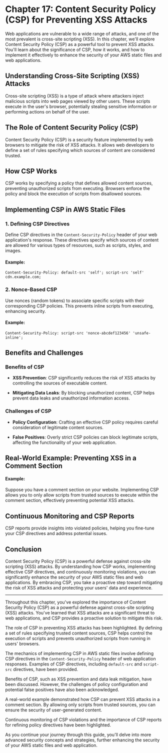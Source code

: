 # Chapter 17: Content Security Policy (CSP) for Preventing XSS Attacks

Web applications are vulnerable to a wide range of attacks, and one of the most prevalent is cross-site scripting (XSS). In this chapter, we'll explore Content Security Policy (CSP) as a powerful tool to prevent XSS attacks. You'll learn about the significance of CSP, how it works, and how to implement it effectively to enhance the security of your AWS static files and web applications.

## Understanding Cross-Site Scripting (XSS) Attacks

Cross-site scripting (XSS) is a type of attack where attackers inject malicious scripts into web pages viewed by other users. These scripts execute in the user's browser, potentially stealing sensitive information or performing actions on behalf of the user.

## The Role of Content Security Policy (CSP)

Content Security Policy (CSP) is a security feature implemented by web browsers to mitigate the risk of XSS attacks. It allows web developers to define a set of rules specifying which sources of content are considered trusted.

## How CSP Works

CSP works by specifying a policy that defines allowed content sources, preventing unauthorized scripts from executing. Browsers enforce the policy and block the execution of scripts from disallowed sources.

## Implementing CSP in AWS Static Files

### 1. **Defining CSP Directives**

Define CSP directives in the `Content-Security-Policy` header of your web application's response. These directives specify which sources of content are allowed for various types of resources, such as scripts, styles, and images.

#### Example:

```
Content-Security-Policy: default-src 'self'; script-src 'self' cdn.example.com;
```

### 2. **Nonce-Based CSP**

Use nonces (random tokens) to associate specific scripts with their corresponding CSP policies. This prevents inline scripts from executing, enhancing security.

#### Example:

```
Content-Security-Policy: script-src 'nonce-abcdef123456' 'unsafe-inline';
```

## Benefits and Challenges

### Benefits of CSP

- **XSS Prevention**: CSP significantly reduces the risk of XSS attacks by controlling the sources of executable content.

- **Mitigating Data Leaks**: By blocking unauthorized content, CSP helps prevent data leaks and unauthorized information access.

### Challenges of CSP

- **Policy Configuration**: Crafting an effective CSP policy requires careful consideration of legitimate content sources.

- **False Positives**: Overly strict CSP policies can block legitimate scripts, affecting the functionality of your web application.

## Real-World Example: Preventing XSS in a Comment Section

#### Example:

Suppose you have a comment section on your website. Implementing CSP allows you to only allow scripts from trusted sources to execute within the comment section, effectively preventing potential XSS attacks.

## Continuous Monitoring and CSP Reports

CSP reports provide insights into violated policies, helping you fine-tune your CSP directives and address potential issues.

## Conclusion

Content Security Policy (CSP) is a powerful defense against cross-site scripting (XSS) attacks. By understanding how CSP works, implementing effective CSP directives, and continuously monitoring violations, you can significantly enhance the security of your AWS static files and web applications. By embracing CSP, you take a proactive step toward mitigating the risk of XSS attacks and protecting your users' data and experience.

---

Throughout this chapter, you've explored the importance of Content Security Policy (CSP) as a powerful defense against cross-site scripting (XSS) attacks. You've learned that XSS attacks are a significant threat to web applications, and CSP provides a proactive solution to mitigate this risk.

The role of CSP in preventing XSS attacks has been highlighted. By defining a set of rules specifying trusted content sources, CSP helps control the execution of scripts and prevents unauthorized scripts from running in users' browsers.

The mechanics of implementing CSP in AWS static files involve defining CSP directives in the `Content-Security-Policy` header of web application responses. Examples of CSP directives, including `default-src` and `script-src` directives, have been provided.

Benefits of CSP, such as XSS prevention and data leak mitigation, have been discussed. However, the challenges of policy configuration and potential false positives have also been acknowledged.

A real-world example demonstrated how CSP can prevent XSS attacks in a comment section. By allowing only scripts from trusted sources, you can ensure the security of user-generated content.

Continuous monitoring of CSP violations and the importance of CSP reports for refining policy directives have been highlighted.

As you continue your journey through this guide, you'll delve into more advanced security concepts and strategies, further enhancing the security of your AWS static files and web application.